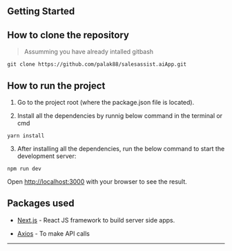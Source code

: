 ## Getting Started

## How to clone the repository

> Assumming you have already intalled gitbash

```
git clone https://github.com/palak88/salesassist.aiApp.git
```

## How to run the project

1. Go to the project root (where the package.json file is located).

2. Install all the dependencies by runnig below command in the terminal or cmd

```
yarn install
```

3. After installing all the dependencies, run the below command to start the development server:

```
npm run dev
```

Open [http://localhost:3000](http://localhost:3000) with your browser to see the result.

## Packages used

- [Next.js](https://nextjs.org) - React JS framework to build server side apps.

- [Axios](https://axios-http.com/) - To make API calls

------
